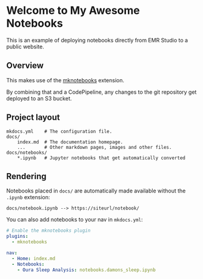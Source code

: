 # Welcome to My Awesome Notebooks

This is an example of deploying notebooks directly from EMR Studio to a public website.

## Overview

This makes use of the [mknotebooks](https://github.com/greenape/mknotebooks) extension.

By combining that and a CodePipeline, any changes to the git repository get deployed to an S3 bucket.

## Project layout

    mkdocs.yml    # The configuration file.
    docs/
        index.md  # The documentation homepage.
        ...       # Other markdown pages, images and other files.
    docs/notebooks/
        *.ipynb   # Jupyter notebooks that get automatically converted

## Rendering

Notebooks placed in `docs/` are automatically made available without the `.ipynb` extension:

    docs/notebook.ipynb --> https://siteurl/notebook/

You can also add notebooks to your nav in `mkdocs.yml`:

```yaml
# Enable the mknotebooks plugin
plugins:
  - mknotebooks

nav:
  - Home: index.md
  - Notebooks:
    - Oura Sleep Analysis: notebooks.damons_sleep.ipynb

```

